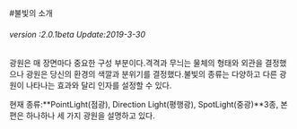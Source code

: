 #불빛의 소개

###### *version :2.0.1beta   Update:2019-3-30*

광원은 매 장면마다 중요한 구성 부분이다.격격과 무늬는 물체의 형태와 외관을 결정했으나 광원은 당신의 환경의 색깔과 분위기를 결정했다.불빛의 종류는 다양하고 다른 광원이 나타나는 효과와 달리 인자를 설정할 수 있다.

현재 종류:**PointLight(점광), Direction Light(평행광), SpotLight(중광)**3종, 본편은 하나하나 세 가지 광원을 설명하고 있다.
